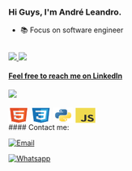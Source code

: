### Hi Guys, I'm André Leandro. 
- 📚 Focus on software engineer
<div align="center">
  <a href="https://github.com/Andrelgamer1900">
</div>

##
<div>
    <img height="150em" src="https://github-readme-stats.vercel.app/api?username=andreleandro&show_icons=false&theme=dark&count_private=true">
    <img height="150em" src="https://github-readme-stats.vercel.app/api/top-langs/?username=andreleandro&layout=compact&theme=dark">
</div>




 #### Feel free to reach me on LinkedIn
  <div> 
  <a href="https://www.linkedin.com/in/andr%C3%A9-leandro-53a080216/" target="_blank"><img src="https://img.shields.io/badge/-LinkedIn-%230077B5?style=for-the-badge&logo=linkedin&logoColor=white" target="_blank"></a> 
</div>
<div style="display: inline_block"><br>
 <img align="center" alt="andre-HTML" height="30" width="40" src="https://raw.githubusercontent.com/devicons/devicon/master/icons/html5/html5-original.svg">
  <img align="center" alt="andre-CSS" height="30" width="40" src="https://raw.githubusercontent.com/devicons/devicon/master/icons/css3/css3-original.svg">
  <img align="center" alt="andre-Python" height="30" width="40" src="https://raw.githubusercontent.com/devicons/devicon/master/icons/python/python-original.svg">  
<img align="center" alt="andre-javascript" height="30" width="40" src="https://raw.githubusercontent.com/devicons/devicon/master/icons/javascript/javascript-original.svg">  
</div>
#### Contact me:

[![Email](https://img.shields.io/static/v1?logoColor=white&logo=gmail&message=leandroandre051@gmail.com&color=black&label=&labelColor=101010&style=flat)](mailto:leandroandre051@gmail.com)

[![Whatsapp](https://img.shields.io/static/v1?logoColor=white&logo=whatsapp&message=%2b51%20956950473&color=black&label=&labelColor=101010&style=flat)](https://wa.me/11956950473)
